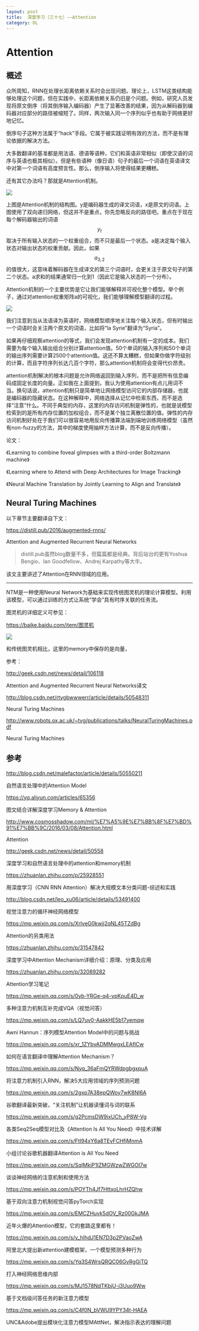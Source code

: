 ```yaml
---
layout: post
title:  深度学习（三十七）——Attention
category: DL 
---
```


# Attention

## 概述

众所周知，RNN在处理长距离依赖关系时会出现问题。理论上，LSTM这类结构能够处理这个问题，但在实践中，长距离依赖关系仍旧是个问题。例如，研究人员发现将原文倒序（将其倒序输入编码器）产生了显著改善的结果，因为从解码器到编码器对应部分的路径被缩短了。同样，两次输入同一个序列似乎也有助于网络更好地记忆。

倒序句子这种方法属于“hack”手段。它属于被实践证明有效的方法，而不是有理论依据的解决方法。

大多数翻译的基准都是用法语、德语等语种，它们和英语非常相似（即使汉语的词序与英语也极其相似）。但是有些语种（像日语）句子的最后一个词语在英语译文中对第一个词语有高度预言性。那么，倒序输入将使得结果更糟糕。

还有其它办法吗？那就是Attention机制。

![](/images/article/attention.png)

上图是Attention机制的结构图。y是编码器生成的译文词语，x是原文的词语。上图使用了双向递归网络，但这并不是重点，你先忽略反向的路径吧。重点在于现在每个解码器输出的词语$$y_t$$取决于所有输入状态的一个权重组合，而不只是最后一个状态。a是决定每个输入状态对输出状态的权重贡献。因此，如果$$a_{3,2}$$的值很大，这意味着解码器在生成译文的第三个词语时，会更关注于原文句子的第二个状态。a求和的结果通常归一化到1（因此它是输入状态的一个分布）。

Attention机制的一个主要优势是它让我们能够解释并可视化整个模型。举个例子，通过对attention权重矩阵a的可视化，我们能够理解模型翻译的过程。

![](/images/article/attention_2.png)

我们注意到当从法语译为英语时，网络模型顺序地关注每个输入状态，但有时输出一个词语时会关注两个原文的词语，比如将“la Syrie”翻译为“Syria”。

如果再仔细观察attention的等式，我们会发现attention机制有一定的成本。我们需要为每个输入输出组合分别计算attention值。50个单词的输入序列和50个单词的输出序列需要计算2500个attention值。这还不算太糟糕，但如果你做字符级别的计算，而且字符序列长达几百个字符，那么attention机制将会变得代价昂贵。

attention机制解决的根本问题是允许网络返回到输入序列，而不是把所有信息编码成固定长度的向量。正如我在上面提到，我认为使用attention有点儿用词不当。换句话说，attention机制只是简单地让网络模型访问它的内部存储器，也就是编码器的隐藏状态。在这种解释中，网络选择从记忆中检索东西，而不是选择“注意”什么。不同于典型的内存，这里的内存访问机制是弹性的，也就是说模型检索到的是所有内存位置的加权组合，而不是某个独立离散位置的值。弹性的内存访问机制好处在于我们可以很容易地用反向传播算法端到端地训练网络模型（虽然有non-fuzzy的方法，其中的梯度使用抽样方法计算，而不是反向传播）。

论文：

《Learning to combine foveal glimpses with a third-order Boltzmann machine》

《Learning where to Attend with Deep Architectures for Image Tracking》

《Neural Machine Translation by Jointly Learning to Align and Translate》

## Neural Turing Machines

以下章节主要翻译自下文：

https://distill.pub/2016/augmented-rnns/

Attention and Augmented Recurrent Neural Networks

>distill.pub虽然blog数量不多，但篇篇都是经典。背后站台的更有Yoshua Bengio、Ian Goodfellow、Andrej Karpathy等大牛。

该文主要讲述了Attention在RNN领域的应用。

----

NTM是一种使用Neural Network为基础来实现传统图灵机的理论计算模型。利用该模型，可以通过训练的方式让系统“学会”具有时序关联的任务流。

图灵机的详细定义可参见：

https://baike.baidu.com/item/图灵机

![](/images/img2/NTM.png)

和传统图灵机相比，这里的memory中保存的是向量，

参考：

http://geek.csdn.net/news/detail/106118

Attention and Augmented Recurrent Neural Networks译文

http://blog.csdn.net/rtygbwwwerr/article/details/50548311

Neural Turing Machines

http://www.robots.ox.ac.uk/~tvg/publications/talks/NeuralTuringMachines.pdf

Neural Turing Machines

## 参考

http://blog.csdn.net/malefactor/article/details/50550211

自然语言处理中的Attention Model

https://yq.aliyun.com/articles/65356

图文结合详解深度学习Memory & Attention

http://www.cosmosshadow.com/ml/%E7%A5%9E%E7%BB%8F%E7%BD%91%E7%BB%9C/2016/03/08/Attention.html

Attention

http://geek.csdn.net/news/detail/50558

深度学习和自然语言处理中的attention和memory机制

https://zhuanlan.zhihu.com/p/25928551

用深度学习（CNN RNN Attention）解决大规模文本分类问题-综述和实践

http://blog.csdn.net/leo_xu06/article/details/53491400

视觉注意力的循环神经网络模型

https://mp.weixin.qq.com/s/XrlveG0kwij2qNL45TZdBg

Attention的另类用法

https://zhuanlan.zhihu.com/p/31547842

深度学习中Attention Mechanism详细介绍：原理、分类及应用

https://zhuanlan.zhihu.com/p/32089282

Attention学习笔记

https://mp.weixin.qq.com/s/0yb-YRGe-q4-vpKpuE4D_w

多种注意力机制互补完成VQA（视觉问答）

https://mp.weixin.qq.com/s/LQ7uv0-AakkHE5b17yemqw

Awni Hannun：序列模型Attention Model中的问题与挑战

https://mp.weixin.qq.com/s/xr_1ZYbvADMMwgxLEAflCw

如何在语言翻译中理解Attention Mechanism？

https://mp.weixin.qq.com/s/Nyq_36aFmQYRWdpgbgxpuA

将注意力机制引入RNN，解决5大应用领域的序列预测问题

https://mp.weixin.qq.com/s/2gxp7A38epQWoy7wK8Nl6A

谷歌翻译最新突破，“关注机制”让机器读懂词与词的联系

https://mp.weixin.qq.com/s/g2PcmsDW9ixUCh_yP8W-Vg

各类Seq2Seq模型对比及《Attention Is All You Need》中技术详解

https://mp.weixin.qq.com/s/FtI94xY6a8TEvFCHfjMnmA

小组讨论谷歌机器翻译Attention is All You Need

https://mp.weixin.qq.com/s/SqIMkiP1IZMGWzwZWGOI7w

谈谈神经网络的注意机制和使用方法

https://mp.weixin.qq.com/s/POYTh4Jf7HttxoLhrHZQhw

基于双向注意力机制视觉问答pyTorch实现

https://mp.weixin.qq.com/s/EMCZHuvk5dOV_Rz00GkJMA

近年火爆的Attention模型，它的套路这里都有！

https://mp.weixin.qq.com/s/y_hIhdJ1EN7D3p2PVaoZwA

阿里北大提出新attention建模框架，一个模型预测多种行为

https://mp.weixin.qq.com/s/Yq3S4WrsQRQC06GvRgGjTQ

打入神经网络思维内部

https://mp.weixin.qq.com/s/MJ1578NdTKbjU-j3Uuo9Ww

基于文档级问答任务的新注意力模型

https://mp.weixin.qq.com/s/C4f0N_bVWU9YPY34t-HAEA

UNC&Adobe提出模块化注意力模型MAttNet，解决指示表达的理解问题